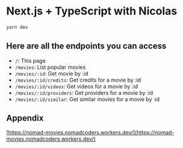 # Next.js + TypeScript with Nicolas

```bash
yarn dev
```

## Here are all the endpoints you can access

- `/`: This page
- `/movies`: List popular movies
- `/movies/:id`: Get movie by :id
- `/movies/:id/credits`: Get credits for a movie by :id
- `/movies/:id/videos`: Get videos for a movie by :id
- `/movies/:id/providers`: Get providers for a movie by :id
- `/movies/:id/similar`: Get similar movies for a movie by :id

## Appendix

[https://nomad-movies.nomadcoders.workers.dev/](https://nomad-movies.nomadcoders.workers.dev/)
